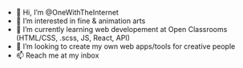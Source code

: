 - 👋 Hi, I’m @OneWithTheInternet
- 👀 I’m interested in fine & animation arts
- 🌱 I’m currently learning web developement at Open Classrooms (HTML/CSS, .scss, JS, React, API)
- 💞️ I’m looking to create my own web apps/tools for creative people
- 📫 Reach me at my inbox

<!---
OneWithTheInternet/OneWithTheInternet is a ✨ special ✨ repository because its `README.md` (this file) appears on your GitHub profile.
You can click the Preview link to take a look at your changes.
--->
